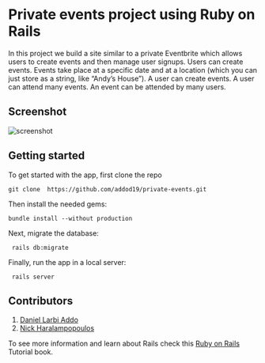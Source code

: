 # Private events project using Ruby on Rails

In this project we build a site similar to a private Eventbrite which allows users to create events and then manage user signups. Users can create events. Events take place at a specific date and at a location (which you can just store as a string, like “Andy’s House”). A user can create events. A user can attend many events. An event can be attended by many users.

## Screenshot

![screenshot](assets/images/Screenshot.jpg)

## Getting started

To get started with the app, first clone the repo

```
git clone  https://github.com/addod19/private-events.git
```

Then install the needed gems:

```
bundle install --without production
```

Next, migrate the database:

```
 rails db:migrate
```

Finally, run the app in a local server:

```
 rails server
```

## Contributors

1. [Daniel Larbi Addo](www.github.com/addod19)
2. [Nick Haralampopoulos](www.github.com/macnick)

To see more information and learn about Rails check this [Ruby on Rails](https://www.railstutorial.org/book) Tutorial book.

